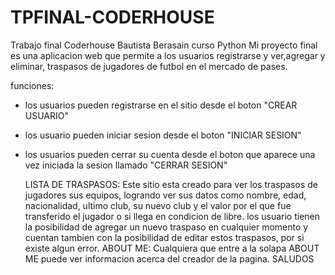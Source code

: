 # TPFINAL-CODERHOUSE
Trabajo final Coderhouse 
Bautista Berasain curso Python
Mi proyecto final es una aplicacion web que permite a los usuarios registrarse y ver,agregar y eliminar, traspasos de jugadores de futbol en el mercado de pases.

funciones:
- los usuarios pueden registrarse en el sitio desde el boton "CREAR USUARIO"
- los usuario pueden iniciar sesion desde el boton "INICIAR SESION"
- los usuarios pueden cerrar su cuenta desde el boton que aparece una vez iniciada la sesion llamado "CERRAR SESION"

  LISTA DE TRASPASOS: Este sitio esta creado para ver los traspasos de jugadores sus equipos, logrando ver sus datos como nombre, edad, nacionalidad, ultimo club, su nuevo club y el valor por el que fue transferido el jugador o si llega en condicion de libre.
  los usuario tienen la posibilidad de agregar un nuevo traspaso en cualquier momento y cuentan tambien con la posibilidad de editar estos traspasos, por si existe algun error.
  ABOUT ME: Cualquiera que entre a la solapa ABOUT ME puede ver informacion acerca del creador de la pagina.
  SALUDOS

